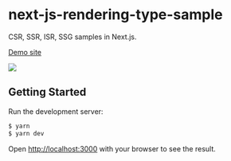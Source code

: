 # next-js-rendering-type-sample

CSR, SSR, ISR, SSG samples in Next.js.

[Demo site](https://next-js-rendering-type-sample.vercel.app)

![](https://i.gyazo.com/45270fe6286659d631a9396e0c1cd353.gif)


## Getting Started

Run the development server:

```bash
$ yarn
$ yarn dev
```

Open [http://localhost:3000](http://localhost:3000) with your browser to see the result.

